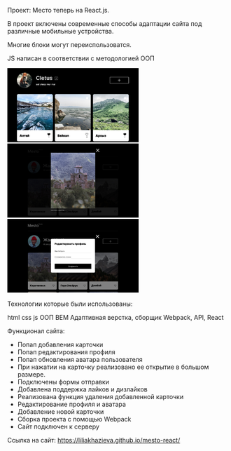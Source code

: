 

Проект: Место теперь на React.js. 

В проект включены современные способы адаптации сайта под различные мобильные устройства.

Многие блоки могут переиспользоватся. 

JS написан в соответствии с методологией ООП

<img src="./screenshots/main_page.png" alt="mesto" width="300px">
<img src="./screenshots/IMAGE POPUP I.jpg" alt="popup" width="300px">
<img src="./screenshots/EDIT FORM.jpg" alt="form" width="300px">

Технологии которые были использованы:

html css js ООП BEM Адаптивная верстка, сборщик Webpack, API, React

Функционал сайта:

* Попап добавления карточки
* Попап редактирования профиля
* Попап обновления аватара пользователя
* При нажатии на карточку реализовано ее открытие в большом размере.
* Подключены формы отправки
* Добавлена поддержка лайков и дизлайков
* Реализована функция удаления добавленной карточки
* Редактирование профиля и аватара
* Добавление новой карточки
* Cборка проекта с помощью Webpack
* Сайт подключен к серверу

Ссылка на сайт: https://liliakhazieva.github.io/mesto-react/ 